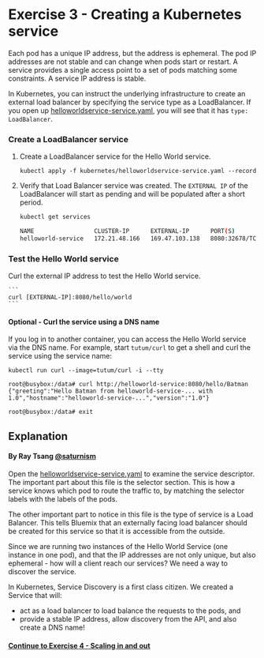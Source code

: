 # Exercise 3 - Creating a Kubernetes service

Each pod has a unique IP address, but the address is ephemeral. The pod IP addresses are not stable and can change when pods start or restart. A service provides a single access point to a set of pods matching some constraints. A service IP address is stable.

In Kubernetes, you can instruct the underlying infrastructure to create an external load balancer by specifying the service type as a LoadBalancer. If you open up [helloworldservice-service.yaml](helloworldservice-service.yaml), you will see that it has `type: LoadBalancer`.

### Create a LoadBalancer service

1. Create a LoadBalancer service for the Hello World service.

    ```
    kubectl apply -f kubernetes/helloworldservice-service.yaml --record
    ```

2. Verify that Load Balancer service was created. The `EXTERNAL IP` of the LoadBalancer will start as pending and will be populated after a short period.

    ```bash
    kubectl get services
    
    NAME                 CLUSTER-IP      EXTERNAL-IP      PORT(S)          AGE
    helloworld-service   172.21.48.166   169.47.103.138   8080:32678/TCP   1m
    ```

### Test the Hello World service

Curl the external IP address to test the Hello World service.

    ```
    curl [EXTERNAL-IP]:8080/hello/world
    ```

#### Optional - Curl the service using a DNS name

If you log in to another container, you can access the Hello World service via the DNS name. For example, start `tutum/curl` to get a shell and curl the service using the service name:

```
kubectl run curl --image=tutum/curl -i --tty

root@busybox:/data# curl http://helloworld-service:8080/hello/Batman
{"greeting":"Hello Batman from helloworld-service-... with 1.0","hostname":"helloworld-service-...","version":"1.0"}

root@busybox:/data# exit
```

## Explanation
#### By Ray Tsang [@saturnism](https://twitter.com/saturnism)

Open the [helloworldservice-service.yaml](helloworldservice-service.yaml) to examine the service descriptor. The important part about this file is the selector section. This is how a service knows which pod to route the traffic to, by matching the selector labels with the labels of the pods.

The other important part to notice in this file is the type of service is a Load Balancer.  This tells Bluemix that an externally facing load balancer should be created for this service so that it is accessible from the outside.

Since we are running two instances of the Hello World Service (one instance in one pod), and that the IP addresses are not only unique, but also ephemeral - how will a client reach our services? We need a way to discover the service.

In Kubernetes, Service Discovery is a first class citizen. We created a Service that will:
- act as a load balancer to load balance the requests to the pods, and
- provide a stable IP address, allow discovery from the API, and also create a DNS name!

#### [Continue to Exercise 4 - Scaling in and out](../exercise-4/README.md)
